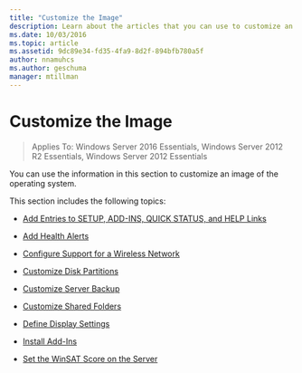 ```yaml
---
title: "Customize the Image"
description: Learn about the articles that you can use to customize an image of the operating system.
ms.date: 10/03/2016
ms.topic: article
ms.assetid: 9dc89e34-fd35-4fa9-8d2f-894bfb780a5f
author: nnamuhcs
ms.author: geschuma
manager: mtillman
---
```


# Customize the Image

>Applies To: Windows Server 2016 Essentials, Windows Server 2012 R2 Essentials, Windows Server 2012 Essentials

You can use the information in this section to customize an image of the operating system.

 This section includes the following topics:

-   [Add Entries to SETUP, ADD-INS, QUICK STATUS, and HELP Links](Add-Entries-to-SETUP--ADD-INS--QUICK-STATUS--and-HELP-Links.md)

-   [Add Health Alerts](Add-Health-Alerts.md)

-   [Configure Support for a Wireless Network](Configure-Support-for-a-Wireless-Network.md)

-   [Customize Disk Partitions](Customize-Disk-Partitions.md)

-   [Customize Server Backup](Customize-Server-Backup.md)

-   [Customize Shared Folders](Customize-Shared-Folders.md)

-   [Define Display Settings](Define-Display-Settings.md)

-   [Install Add-Ins](Install-Add-Ins.md)

-   [Set the WinSAT Score on the Server](Set-the-WinSAT-Score-on-the-Server.md)